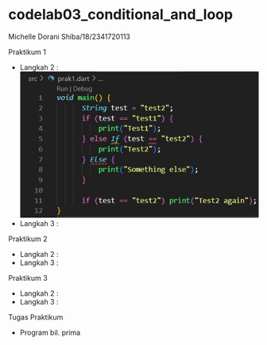 # codelab03_conditional_and_loop

Michelle Dorani Shiba/18/2341720113

Praktikum 1
- Langkah 2 :
  ![alt text](img/Code_Prak1_Lngkh2.jpg?raw=true)
- Langkah 3 :

Praktikum 2
- Langkah 2 :
- Langkah 3 :

Praktikum 3
- Langkah 2 :
- Langkah 3 :

Tugas Praktikum
- Program bil. prima
